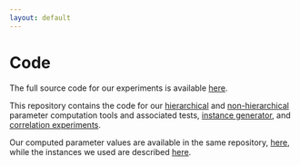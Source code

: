 ```yaml
---
layout: default
---
```


# Code

The full source code for our experiments is available [here](https://github.com/ChunxiaoIanLi/CDCL-proof-structural-analysis).

This repository contains the code for our [hierarchical](https://github.com/ChunxiaoIanLi/CDCL-proof-structural-analysis/tree/master/hcs-param-computation) and [non-hierarchical](https://github.com/ChunxiaoIanLi/CDCL-proof-structural-analysis/tree/master/param-computation) parameter computation tools and associated tests, [instance generator](https://github.com/ChunxiaoIanLi/CDCL-proof-structural-analysis/tree/master/hcs-generator), and [correlation experiments](https://github.com/ChunxiaoIanLi/CDCL-proof-structural-analysis/tree/master/correlation).

Our computed parameter values are available in the same repository, [here](https://github.com/ChunxiaoIanLi/CDCL-proof-structural-analysis/tree/master/correlation/datasets), while the instances we used are described [here](benchmark).